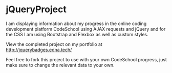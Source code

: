# jQueryProject

I am displaying information about my progress in the online coding development platform CodeSchool using AJAX requests and jQuery and for the CSS I am using Bootstrap and Flexbox as well as custom styles.

View the completed project on my portfolio at http://jquerybadges.edna.tech/

Feel free to fork this project to use with your own CodeSchool progress, just make sure to change the relevant data to your own.